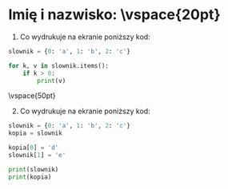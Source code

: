 # Imię i nazwisko:  \vspace{20pt}

1. Co wydrukuje na ekranie poniższy kod:

```py
slownik = {0: 'a', 1: 'b', 2: 'c'}

for k, v in slownik.items():
    if k > 0:
        print(v)
```

\vspace{50pt}

2. Co wydrukuje na ekranie poniższy kod:
 
```py
slownik = {0: 'a', 1: 'b', 2: 'c'}
kopia = slownik

kopia[0] = 'd'
slownik[1] = 'e'

print(slownik)
print(kopia)
```